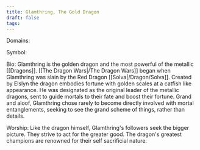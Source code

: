 ```yaml
---
title: Glamthring, The Gold Dragon
draft: false
tags:
---
```

 
Domains:

Symbol:

Bio: Glamthring is the golden dragon and the most powerful of the metallic [[Dragons]]. [[The Dragon Wars|/The Dragon Wars]] began when Glamthring was slain by the Red Dragon [[Solva|/Dragon/Solva]]. Created by Elslyn the dragon embodies fortune with golden scales at a catfish like appearance. He was designated as the original leader of the metallic dragons, sent to guide mortals to their fate and boost their fortune. Grand and aloof, Glamthring chose rarely to become directly involved with mortal entanglements, seeking to see the grand scheme of things, rather than details. 

Worship: Like the dragon himself, Glamthring's followers seek the bigger picture. They strive to act for the greater good. The dragon's greatest champions are renowned for their self sacrificial nature.